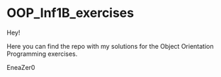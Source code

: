 # OOP_Inf1B_exercises

Hey!

Here you can find the repo with my solutions for the Object Orientation Programming exercises.

EneaZer0
